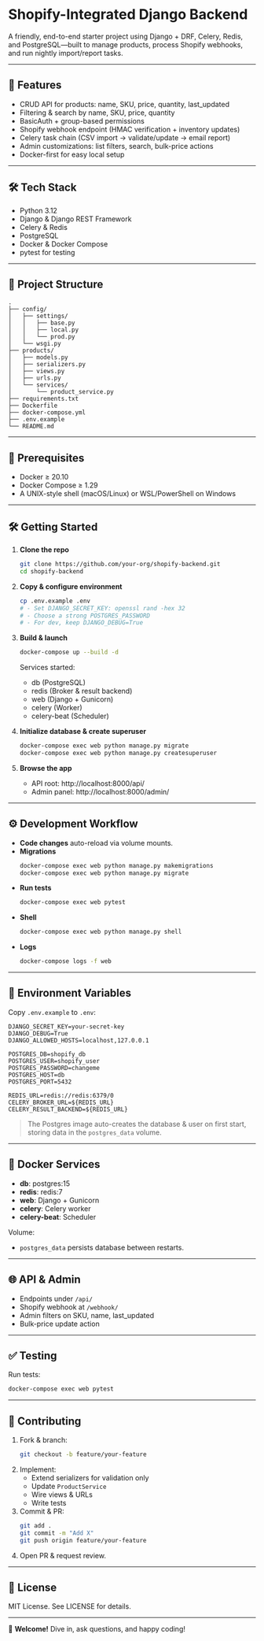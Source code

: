 # Shopify-Integrated Django Backend

A friendly, end-to-end starter project using Django + DRF, Celery, Redis, and PostgreSQL—built to manage products, process Shopify webhooks, and run nightly import/report tasks.

---

## 🚀 Features

- CRUD API for products: name, SKU, price, quantity, last_updated  
- Filtering & search by name, SKU, price, quantity  
- BasicAuth + group-based permissions  
- Shopify webhook endpoint (HMAC verification + inventory updates)  
- Celery task chain (CSV import → validate/update → email report)  
- Admin customizations: list filters, search, bulk-price actions  
- Docker-first for easy local setup  

---

## 🛠️ Tech Stack

- Python 3.12  
- Django & Django REST Framework  
- Celery & Redis  
- PostgreSQL  
- Docker & Docker Compose  
- pytest for testing  

---

## 📁 Project Structure

```
.
├── config/
│   ├── settings/
│   │   ├── base.py
│   │   ├── local.py
│   │   └── prod.py
│   └── wsgi.py
├── products/
│   ├── models.py
│   ├── serializers.py
│   ├── views.py
│   ├── urls.py
│   └── services/
│       └── product_service.py
├── requirements.txt
├── Dockerfile
├── docker-compose.yml
├── .env.example
└── README.md
```

---

## 🔧 Prerequisites

- Docker ≥ 20.10  
- Docker Compose ≥ 1.29  
- A UNIX-style shell (macOS/Linux) or WSL/PowerShell on Windows  

---

## 🛠️ Getting Started

1. **Clone the repo**  
   ```bash
   git clone https://github.com/your-org/shopify-backend.git
   cd shopify-backend
   ```

2. **Copy & configure environment**  
   ```bash
   cp .env.example .env
   # - Set DJANGO_SECRET_KEY: openssl rand -hex 32
   # - Choose a strong POSTGRES_PASSWORD
   # - For dev, keep DJANGO_DEBUG=True
   ```

3. **Build & launch**  
   ```bash
   docker-compose up --build -d
   ```
   Services started:
   - db (PostgreSQL)  
   - redis (Broker & result backend)  
   - web (Django + Gunicorn)  
   - celery (Worker)  
   - celery-beat (Scheduler)  

4. **Initialize database & create superuser**  
   ```bash
   docker-compose exec web python manage.py migrate
   docker-compose exec web python manage.py createsuperuser
   ```

5. **Browse the app**  
   - API root: http://localhost:8000/api/  
   - Admin panel: http://localhost:8000/admin/  

---

## ⚙️ Development Workflow

- **Code changes** auto-reload via volume mounts.  
- **Migrations**  
  ```bash
  docker-compose exec web python manage.py makemigrations
  docker-compose exec web python manage.py migrate
  ```
- **Run tests**  
  ```bash
  docker-compose exec web pytest
  ```
- **Shell**  
  ```bash
  docker-compose exec web python manage.py shell
  ```
- **Logs**  
  ```bash
  docker-compose logs -f web
  ```

---

## 🔑 Environment Variables

Copy `.env.example` to `.env`:

```dotenv
DJANGO_SECRET_KEY=your-secret-key
DJANGO_DEBUG=True
DJANGO_ALLOWED_HOSTS=localhost,127.0.0.1

POSTGRES_DB=shopify_db
POSTGRES_USER=shopify_user
POSTGRES_PASSWORD=changeme
POSTGRES_HOST=db
POSTGRES_PORT=5432

REDIS_URL=redis://redis:6379/0
CELERY_BROKER_URL=${REDIS_URL}
CELERY_RESULT_BACKEND=${REDIS_URL}
```

> The Postgres image auto-creates the database & user on first start, storing data in the `postgres_data` volume.

---

## 🐳 Docker Services

- **db**: postgres:15  
- **redis**: redis:7  
- **web**: Django + Gunicorn  
- **celery**: Celery worker  
- **celery-beat**: Scheduler  

Volume:

- `postgres_data` persists database between restarts.

---

## 🌐 API & Admin

- Endpoints under `/api/`  
- Shopify webhook at `/webhook/`  
- Admin filters on SKU, name, last_updated  
- Bulk-price update action

---

## ✅ Testing

Run tests:

```bash
docker-compose exec web pytest
```

---

## 🤝 Contributing

1. Fork & branch:
   ```bash
   git checkout -b feature/your-feature
   ```
2. Implement:
   - Extend serializers for validation only  
   - Update `ProductService`  
   - Wire views & URLs  
   - Write tests
3. Commit & PR:
   ```bash
   git add .
   git commit -m "Add X"
   git push origin feature/your-feature
   ```
4. Open PR & request review.

---

## 📄 License

MIT License. See LICENSE for details.

---

🎉 **Welcome!** Dive in, ask questions, and happy coding!